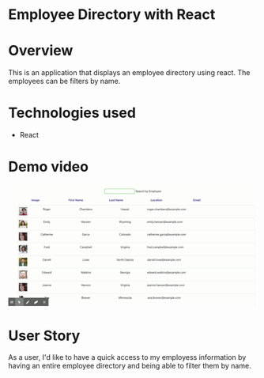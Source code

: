 # Employee Directory with React

# Overview
This is an application that displays an employee directory using react. The employees can be filters by name.
# Technologies used
* React


# Demo video
![](vid/ReactApp.gif)

# User Story 
As a user, I'd like to have a quick access to my employess information by having an entire employee directory and being able to filter them by name. 
